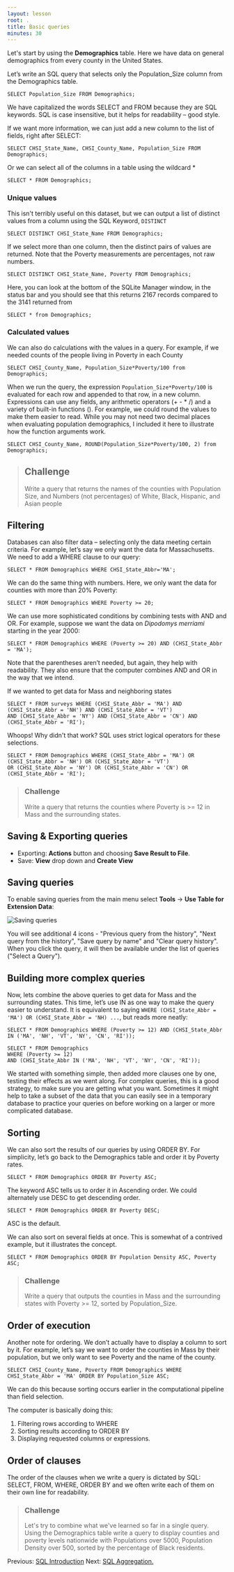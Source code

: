 ```yaml
---
layout: lesson
root: .
title: Basic queries
minutes: 30
---
```



Let's start by using the **Demographics** table.
Here we have data on general demographics from every county in the United States.

Let’s write an SQL query that selects only the Population_Size column from the Demographics
table.

    SELECT Population_Size FROM Demographics;

We have capitalized the words SELECT and FROM because they are SQL keywords.
SQL is case insensitive, but it helps for readability – good style.

If we want more information, we can just add a new column to the list of fields,
right after SELECT:

    SELECT CHSI_State_Name, CHSI_County_Name, Population_Size FROM Demographics;

Or we can select all of the columns in a table using the wildcard *

    SELECT * FROM Demographics;

### Unique values

This isn't terribly useful on this dataset, but we can output a list of distinct values from a column using the SQL Keyword, ``DISTINCT``

    SELECT DISTINCT CHSI_State_Name FROM Demographics;

If we select more than one column, then the distinct pairs of values are
returned. Note that the Poverty measurements are percentages, not raw numbers.

    SELECT DISTINCT CHSI_State_Name, Poverty FROM Demographics;
    
Here, you can look at the bottom of the SQLite Manager window, in the status bar and you should see that this returns 2167 records compared to the 3141 returned from

    SELECT * from Demographics;

### Calculated values

We can also do calculations with the values in a query.
For example, if we needed counts of the people living in Poverty in each County

    SELECT CHSI_County_Name, Population_Size*Poverty/100 from Demographics;

When we run the query, the expression `Population_Size*Poverty/100` is evaluated for each row
and appended to that row, in a new column.  Expressions can use any fields, any
arithmetic operators (+ - * /) and a variety of built-in functions (). For
example, we could round the values to make them easier to read. While you may not need two decimal places when evaluating population demographics, I included it here to illustrate how the function arguments work.

    SELECT CHSI_County_Name, ROUND(Population_Size*Poverty/100, 2) from Demographics;

> ## Challenge
>
> Write a query that returns the names of the counties with Population Size, and Numbers (not percentages) of White, 
> Black,  Hispanic, and Asian people

Filtering
---------

Databases can also filter data – selecting only the data meeting certain
criteria.  For example, let’s say we only want the data for Massachusetts.  
We need to add a WHERE clause to our query:

    SELECT * FROM Demographics WHERE CHSI_State_Abbr='MA';

We can do the same thing with numbers.
Here, we only want the data for counties with more than 20% Poverty:

    SELECT * FROM Demographics WHERE Poverty >= 20;

We can use more sophisticated conditions by combining tests with AND and OR.
For example, suppose we want the data on _Dipodomys merriami_ starting in the year
2000:

    SELECT * FROM Demographics WHERE (Poverty >= 20) AND (CHSI_State_Abbr = 'MA');

Note that the parentheses aren’t needed, but again, they help with readability.
They also ensure that the computer combines AND and OR in the way that we
intend.

If we wanted to get data for Mass and neighboring states

    SELECT * FROM surveys WHERE (CHSI_State_Abbr = 'MA') AND (CHSI_State_Abbr = 'NH') AND (CHSI_State_Abbr = 'VT')
    AND (CHSI_State_Abbr = 'NY') AND (CHSI_State_Abbr = 'CN') AND (CHSI_State_Abbr = 'RI');

Whoops! Why didn't that work? SQL uses strict logical operators for these selections.

    SELECT * FROM Demographics WHERE (CHSI_State_Abbr = 'MA') OR (CHSI_State_Abbr = 'NH') OR (CHSI_State_Abbr = 'VT') 
    OR (CHSI_State_Abbr = 'NY') OR (CHSI_State_Abbr = 'CN') OR (CHSI_State_Abbr = 'RI');

> ### Challenge
>
> Write a query that returns the counties where Poverty is >= 12 in Mass and the surrounding states.


Saving & Exporting queries
--------------------------

* Exporting:  **Actions** button and choosing **Save Result to File**.
* Save: **View** drop down and **Create View**


Saving queries
--------------------------------------
To enable saving queries from the main menu select **Tools** -> **Use Table for Extension Data**:

![Saving queries](img/saving_query.png)

You will see additional 4 icons - "Previous query from the history", "Next query from the history", "Save query by name" and "Clear query history". When you click the query, it will then be available under the list of queries ("Select a Query").

Building more complex queries
-----------------------------

Now, lets combine the above queries to get data for Mass and the surrounding states.  This time, 
let’s use IN as one way to make the query easier to understand.  It is equivalent to 
saying `WHERE (CHSI_State_Abbr = 'MA') OR (CHSI_State_Abbr = 'NH) ...`, but reads more neatly:

    SELECT * FROM Demographics WHERE (Poverty >= 12) AND (CHSI_State_Abbr IN ('MA', 'NH', 'VT', 'NY', 'CN', 'RI'));

    SELECT * FROM Demographics 
    WHERE (Poverty >= 12) 
    AND (CHSI_State_Abbr IN ('MA', 'NH', 'VT', 'NY', 'CN', 'RI'));

We started with something simple, then added more clauses one by one, testing
their effects as we went along.  For complex queries, this is a good strategy,
to make sure you are getting what you want.  Sometimes it might help to take a
subset of the data that you can easily see in a temporary database to practice
your queries on before working on a larger or more complicated database.


Sorting
-------

We can also sort the results of our queries by using ORDER BY.
For simplicity, let’s go back to the Demographics table and order it by Poverty rates.

    SELECT * FROM Demographics ORDER BY Poverty ASC;

The keyword ASC tells us to order it in Ascending order.
We could alternately use DESC to get descending order.

    SELECT * FROM Demographics ORDER BY Poverty DESC;

ASC is the default.

We can also sort on several fields at once. This is somewhat of a contrived example, but it illustrates the concept.

    SELECT * FROM Demographics ORDER BY Population Density ASC, Poverty ASC;

> ### Challenge
>
> Write a query that outputs the counties in Mass and the surrounding states with Poverty >= 12, sorted by
> Population_Size.


Order of execution
------------------

Another note for ordering. We don’t actually have to display a column to sort by
it.  For example, let’s say we want to order the counties in Mass by their population, but
we only want to see Poverty and the name of the county.

    SELECT CHSI_County_Name, Poverty FROM Demographics WHERE CHSI_State_Abbr = 'MA' ORDER BY Population_Size ASC;

We can do this because sorting occurs earlier in the computational pipeline than
field selection.

The computer is basically doing this:

1. Filtering rows according to WHERE
2. Sorting results according to ORDER BY
3. Displaying requested columns or expressions.


Order of clauses
----------------

The order of the clauses when we write a query is dictated by SQL: SELECT, FROM, WHERE, ORDER BY
and we often write each of them on their own line for readability.


> ### Challenge
>
> Let's try to combine what we've learned so far in a single
> query.  Using the Demographics table write a query to display 
> counties and poverty levels nationwide with Populations over 5000,
> Population Density over 500, sorted by the percentage of Black residents.




Previous: [SQL Introduction](00-sql-introduction.html) Next: [SQL Aggregation.](02-sql-aggregation.html)
